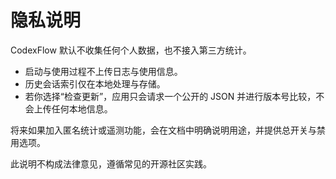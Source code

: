 # 隐私说明

CodexFlow 默认不收集任何个人数据，也不接入第三方统计。

- 启动与使用过程不上传日志与使用信息。
- 历史会话索引仅在本地处理与存储。
- 若你选择“检查更新”，应用只会请求一个公开的 JSON 并进行版本号比较，不会上传任何本地信息。

将来如果加入匿名统计或遥测功能，会在文档中明确说明用途，并提供总开关与禁用选项。

此说明不构成法律意见，遵循常见的开源社区实践。

